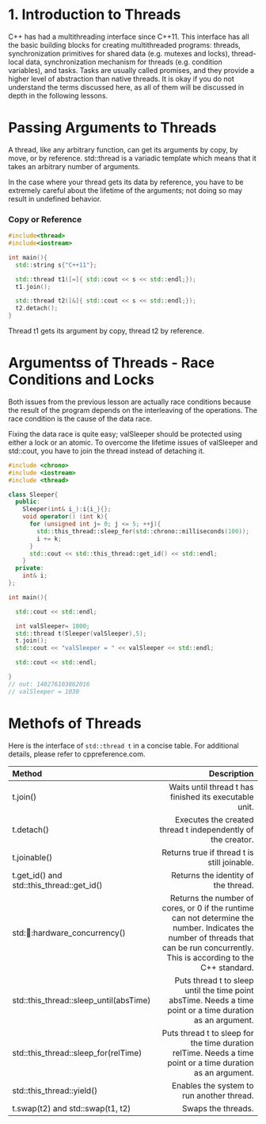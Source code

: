 # 1. Introduction to Threads

C++ has had a multithreading interface since C++11. This interface has all the basic building blocks for creating multithreaded programs: threads, synchronization primitives for shared data (e.g. mutexes and locks), thread-local data, synchronization mechanism for threads (e.g. condition variables), and tasks. Tasks are usually called promises, and they provide a higher level of abstraction than native threads. It is okay if you do not understand the terms discussed here, as all of them will be discussed in depth in the following lessons.

# Passing Arguments to Threads

A thread, like any arbitrary function, can get its arguments by copy, by move, or by reference. std::thread is a variadic template which means that it takes an arbitrary num​ber of arguments.

In the case where your thread gets its data by reference, you have to be extremely careful about the lifetime of the arguments; not doing so may result in undefined behavior.

### Copy or Reference

```c++
#include<thread>
#include<iostream>

int main(){ 
  std::string s{"C++11"};

  std::thread t1([=]{ std::cout << s << std::endl;});
  t1.join();

  std::thread t2([&]{ std::cout << s << std::endl;});
  t2.detach();
}
```

Thread t1 gets its argument by copy, thread t2 by reference.

# Argumentss of Threads - Race Conditions and Locks 

Both issues from the previous lesson are actually race conditions because the result of the program depends on the interleaving of the operations. The race condition is the cause of the data race.

Fixing the data race is quite easy; valSleeper should be protected using either a lock or an atomic. To overcome the lifetime issues of valSleeper and std::cout, you have to join the thread instead of detaching it.

```c++
#include <chrono>
#include <iostream>
#include <thread>

class Sleeper{
  public:
    Sleeper(int& i_):i{i_}{};
    void operator() (int k){
      for (unsigned int j= 0; j <= 5; ++j){
        std::this_thread::sleep_for(std::chrono::milliseconds(100));
        i += k;
      }
      std::cout << std::this_thread::get_id() << std::endl;
    }
  private:
    int& i;
};

int main(){

  std::cout << std::endl;

  int valSleeper= 1000;
  std::thread t(Sleeper(valSleeper),5);
  t.join();
  std::cout << "valSleeper = " << valSleeper << std::endl;

  std::cout << std::endl;

}
// out: 140276103862016
// valSleeper = 1030

```

# Methofs of Threads

Here is the interface of `std::thread t` in a concise table. For additional details, please refer to cppreference.com.


| Method	 | Description |
| :------------- | ----------: |
| t.join()					                        |Waits until thread t has finished its executable unit. |
| t.detach()					                      |Executes the created thread t independently of the creator. |
| t.joinable()					                    |Returns true if thread t is still joinable. |
| t.get_id() and std::this_thread::get_id()	|Returns the identity of the thread. |
| std::thread::hardware_concurrency()	      |Returns the number of cores, or 0 if the runtime can not determine the number. Indicates the number of threads that can be run concurrently. This is according to the C++ standard. |
| std::this_thread::sleep_until(absTime)	  |Puts thread t to sleep until the time point absTime. Needs a time point or a time duration as an argument. |
| std::this_thread::sleep_for(relTime)	    |Puts thread t to sleep for the time duration relTime. Needs a time point or a time duration as an argument. |
| std::this_thread::yield()	                |Enables the system to run another thread. |
| t.swap(t2) and std::swap(t1, t2)	        |Swaps the threads. |
